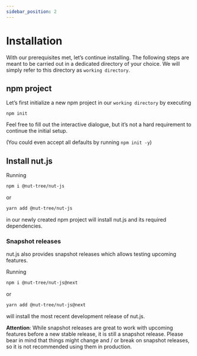 ```yaml
---
sidebar_position: 2
---
```


# Installation

With our prerequisites met, let’s continue installing. 
The following steps are meant to be carried out in a dedicated directory of your choice.
We will simply refer to this directory as `working directory`.

## npm project 

Let’s first initialize a new npm project in our `working directory` by executing 

`npm init`

Feel free to fill out the interactive dialogue, but it’s not a hard requirement to continue the initial setup.

(You could even accept all defaults by running `npm init -y`)

## Install nut.js

Running 

```bash
npm i @nut-tree/nut-js
```

or

```bash
yarn add @nut-tree/nut-js
```

in our newly created npm project will install nut.js and its required dependencies.

### Snapshot releases

nut.js also provides snapshot releases which allows testing upcoming features.

Running 

```bash
npm i @nut-tree/nut-js@next
```

or

```bash
yarn add @nut-tree/nut-js@next
```

will install the most recent development release of nut.js.

**Attention**: While snapshot releases are great to work with upcoming features before a new stable release, it is still a snapshot release.
Please bear in mind that things might change and / or break on snapshot releases, so it is not recommended using them in production.
